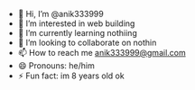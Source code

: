 - 👋 Hi, I’m @anik333999 
- 👀 I’m interested in web building
- 🌱 I’m currently learning nothiing
- 💞️ I’m looking to collaborate on nothin
- 📫 How to reach me anik333999@gmail.com
- 😄 Pronouns: he/him
- ⚡ Fun fact: im 8 years old ok

<!---
anik333999/anik333999 is a ✨ special ✨ repository because its `README.md` (this file) appears on your GitHub profile.
You can click the Preview link to take a look at your changes.
--->
